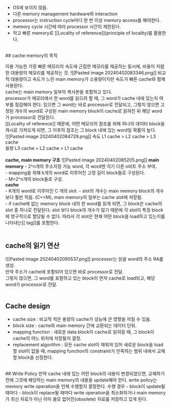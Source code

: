 - OS에 보이지 않음.   
- 다른 memory management hardware와 interaction
- processor는 instruction cycle마다 한 번 이상 memory access를 해야한다.    
- memory cycle 시간에 따라 processor 시간이 제한된다.   
- 작고 빠른 memory로 [[Locality of reference]](principle of locality)를 활용한다.   
<br>
## cache memory의 목적   

이용 가능한 가장 빠른 메모리의 속도에 근접한 메모리를 제공하는 동시에, 비용이 저렴한 대용량의 메모리를 제공하는 것. 
![[Pasted image 20240402083346.png]] 
비교적 대용량이고 속도가 느린 main memory가 소용량이지만 속도가 빠른 cache와 함께 사용된다.   
cache는 main memory 일부의 복사본을 포함하고 있다.    
processor가 메모리에서 한 word를 읽으려 할 때, 그 word가 cache 내에 있는지 여부를 점검해야 한다. 있으면 그 word는 바로 processor로 전달되고, 그렇지 않으면 고정된 개수의 word로 구성된 main memory block이 cache로 읽혀진 뒤 해당 word가 processor로 전달된다.   
[[Locality of reference]] 때문에, 어떤 메모리의 참조를 위해 하나의 데이터 block을 캐시로 가져오게 되면, 그 이후의 참조는 그 block 내에 있는 word일 확률이 높다.
<br>
![[Pasted image 20240402084729.png]] 
속도 L1 cache > L2 cache > L3 cache   
용량  L3 cache > L2 cache > L1 cache   
<br> 
**cache, main memory 구조**
![[Pasted image 20240402085205.png]] 
**main memory**
	- 2^n개의 주소지정 가능 word, 각 word엔 각기 다른 n비트 주소 부여.    
	- mapping을 위해 k개의 word로 이루어진 고정 길이 block들로 구성된다.   
	- M=2^n개의 block들로 구성.   
**cache**   
	- K개의 word로 이루어진 C 개의 slot.
	- slot의 개수는 main memory block의 개수보다 훨씬 적음. (C<<M), main memory의 일부는 cache slot에 저장됨.   
	- if cache에 없는 memory block 내의 한 word를 읽게 되면, 그 block은 cache의 slot 중 하나로 전달된다. slot 보다 block의 개수가 많기 때문에 각 slot이 특정 block에 영구적으로 할당될 수 없다. 따라서 각 slot은 현재 어떤 block을 load하고 있는지를 나타내는[[ tag]]를 포함한다.   
<br>
## cache의 읽기 연산   

![[Pasted image 20240402090537.png]]
processor는 읽을 word의 주소 RA를 생성.   
만약 주소가 cache에 포함되어 있으면 바로 processor로 전달.   
그렇지 않으면, 그 word를 포함하고 있는 block이 먼저 cache로 load되고, 해당 word가 processor로 전달.   
<br>
## Cache design   
- cache size : 비교적 적은 용량의 cache가 성능에 큰 영향을 끼칠 수 있음.   
- block size : cache와 main memory 간에 교환되는 데이터 단위.   
- mapping function : 새로운 data block이 cache로 읽혀질 때, 그 block이 cache의 어느 위치에 저장될지 결정.   
- replacement algorithm : 모든 cache slot이 채워져 있어 새로운 block을 load할 slot이 없을 때, mapping function의 constraint가 만족하는 범위 내에서 교체할 block을 선정한다.   
<br>
## Write Policy   
만약 cache 내에 있는 어떤 block의 내용이 변경되었으면, 교체하기 전에 그것에 해당하는 main memory의 내용을 update해야 한다.   
write policy는 memory write operation을 언제 수행할지 결정한다.   
수행 경우
- block이 update될 때마다   
- block이 replace될 때마다   
	write operation을 최소화하거나 main memory가 최신 자료가 아닌 이미 쓸모 없어진(obsolete) 자료를 저장하고 있게 된다.   
	

